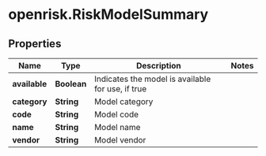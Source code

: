 # openrisk.RiskModelSummary

## Properties

Name | Type | Description | Notes
------------ | ------------- | ------------- | -------------
**available** | **Boolean** | Indicates the model is available for use, if true | 
**category** | **String** | Model category | 
**code** | **String** | Model code | 
**name** | **String** | Model name | 
**vendor** | **String** | Model vendor | 


